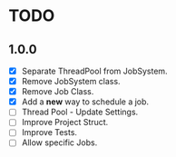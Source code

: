# TODO

## 1.0.0

- [x] Separate ThreadPool from JobSystem.
- [x] Remove JobSystem class.
- [x] Remove Job Class.
- [x] Add a **new** way to schedule a job.
- [ ] Thread Pool - Update Settings.
- [ ] Improve Project Struct.
- [ ] Improve Tests.
- [ ] Allow specific Jobs.